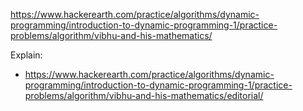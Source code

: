 https://www.hackerearth.com/practice/algorithms/dynamic-programming/introduction-to-dynamic-programming-1/practice-problems/algorithm/vibhu-and-his-mathematics/

Explain:

- https://www.hackerearth.com/practice/algorithms/dynamic-programming/introduction-to-dynamic-programming-1/practice-problems/algorithm/vibhu-and-his-mathematics/editorial/
